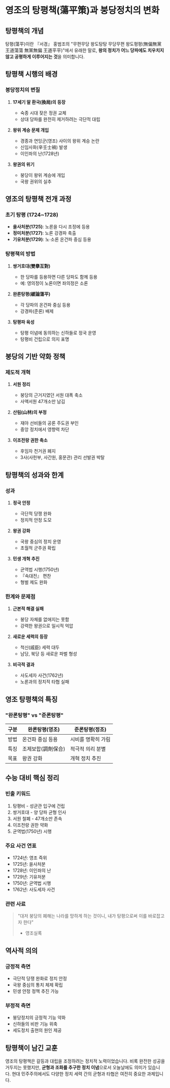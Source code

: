 # 영조의 탕평책(蕩平策)과 붕당정치의 변화

## 탕평책의 개념
탕평(蕩平)이란 『서경』 홍범조의 "무편무당 왕도탕탕 무당무편 왕도평평(無偏無黨 王道蕩蕩 無黨無偏 王道平平)"에서 유래한 말로, **왕의 정치가 어느 당파에도 치우치지 않고 공평하게 이루어지는 것**을 의미합니다.

## 탕평책 시행의 배경

### 붕당정치의 변질
1. **17세기 말 환국(換局)의 등장**
   - 숙종 시대 잦은 정권 교체
   - 상대 당파를 완전히 제거하려는 극단적 대립
   
2. **왕위 계승 문제 개입**
   - 경종과 연잉군(영조) 사이의 왕위 계승 논란
   - 신임사화(辛壬士禍) 발생
   - 이인좌의 난(1728년)

3. **왕권의 위기**
   - 붕당이 왕위 계승에 개입
   - 국왕 권위의 실추

## 영조의 탕평책 전개 과정

### 초기 탕평 (1724~1728)
- **을사처분(1725)**: 노론을 다시 조정에 등용
- **정미처분(1727)**: 노론 강경파 축출
- **기유처분(1729)**: 노·소론 온건파 중심 등용

### 탕평책의 방법
1. **쌍거호대(雙擧互對)**
   - 한 당파를 등용하면 다른 당파도 함께 등용
   - 예: 영의정이 노론이면 좌의정은 소론
   
2. **완론탕평(緩論蕩平)**
   - 각 당파의 온건파 중심 등용
   - 강경파(준론) 배제

3. **탕평파 육성**
   - 탕평 이념에 동의하는 신하들로 정국 운영
   - 탕평비 건립으로 의지 표명

## 붕당의 기반 약화 정책

### 제도적 개혁
1. **서원 정리**
   - 붕당의 근거지였던 서원 대폭 축소
   - 사액서원 47개소만 남김

2. **산림(山林)의 부정**
   - 재야 선비들의 공론 주도권 부인
   - 중앙 정치에서 영향력 차단

3. **이조전랑 권한 축소**
   - 후임자 천거권 폐지
   - 3사(사헌부, 사간원, 홍문관) 관리 선발권 박탈

## 탕평책의 성과와 한계

### 성과
1. **정국 안정**
   - 극단적 당쟁 완화
   - 정치적 안정 도모

2. **왕권 강화**
   - 국왕 중심의 정치 운영
   - 초월적 군주권 확립

3. **민생 개혁 추진**
   - 균역법 시행(1750년)
   - 『속대전』 편찬
   - 형벌 제도 완화

### 한계와 문제점
1. **근본적 해결 실패**
   - 붕당 자체를 없애지는 못함
   - 강력한 왕권으로 일시적 억압

2. **새로운 세력의 등장**
   - 척신(戚臣) 세력 대두
   - 남당, 북당 등 새로운 파벌 형성

3. **비극적 결과**
   - 사도세자 사건(1762년)
   - 노론과의 정치적 타협 실패

## 영조 탕평책의 특징

### "완론탕평" vs "준론탕평"
| 구분 | 완론탕평(영조) | 준론탕평(정조) |
|------|----------------|----------------|
| 방법 | 온건파 중심 등용 | 시비를 명확히 가림 |
| 특징 | 조제보합(調劑保合) | 적극적 의리 분별 |
| 목표 | 왕권 강화 | 개혁 정치 추진 |

## 수능 대비 핵심 정리

### 빈출 키워드
1. 탕평비 - 성균관 입구에 건립
2. 쌍거호대 - 양 당파 균형 인사
3. 서원 철폐 - 47개소만 존속
4. 이조전랑 권한 약화
5. 균역법(1750년) 시행

### 주요 사건 연표
- 1724년: 영조 즉위
- 1725년: 을사처분
- 1728년: 이인좌의 난
- 1729년: 기유처분
- 1750년: 균역법 시행
- 1762년: 사도세자 사건

### 관련 사료
> "대저 붕당의 폐해는 나라를 망하게 하는 것이니, 내가 탕평으로써 이를 바로잡고자 한다"
> - 영조실록

## 역사적 의의

### 긍정적 측면
- 극단적 당쟁 완화로 정치 안정
- 국왕 중심의 통치 체제 확립
- 민생 안정 정책 추진 가능

### 부정적 측면
- 붕당정치의 긍정적 기능 약화
- 신하들의 비판 기능 위축
- 세도정치 출현의 원인 제공

## 탕평책이 남긴 교훈
영조의 탕평책은 갈등과 대립을 조정하려는 정치적 노력이었습니다. 비록 완전한 성공을 거두지는 못했지만, **균형과 조화를 추구한 정치 이념**으로서 오늘날에도 의미가 있습니다. 현대 민주주의에서도 다양한 정치 세력 간의 균형과 타협은 여전히 중요한 과제입니다.
